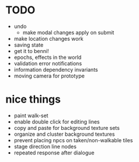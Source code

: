 # TODO
- undo
  - make modal changes apply on submit
- make location changes work
- saving state
- get it to benni!
- epochs, effects in the world
- validation error notifications
- information dependency invariants
- moving camera for prototype

# nice things
- paint walk-set
- enable double click for editing lines
- copy and paste for background texture sets
- organize and cluster background textures
- prevent placing npcs on taken/non-walkable tiles
- stage direction line nodes
- repeated response after dialogue
